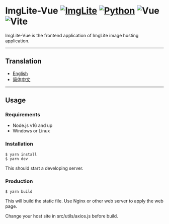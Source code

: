 # ImgLite-Vue [![ImgLite](https://img.shields.io/badge/ImgLite-%40lWaterLite-blue)](http://imglite.lwaterlite.cc) [![Python](https://img.shields.io/badge/Node-v18.12.1-green)](https://www.python.org) ![Vue](https://img.shields.io/badge/Vue-v3.2.47-green) ![Vite](https://img.shields.io/badge/Vite-v4.2.1-green)

ImgLite-Vue is the frontend application of ImgLite image hosting application.

---

## Translation
* [English](readme.md)
* [简体中文](readme-cn.md)

---

## Usage

### Requirements

* Node.js v16 and up
* Windows or Linux

### Installation

```commandline
$ yarn install
$ yarn dev
```
This should start a developing server.

### Production

```commandline
$ yarn build
```
This will build the static file. Use Nginx or other web server to apply the web page.

Change your host site in src/utils/axios.js before build.
